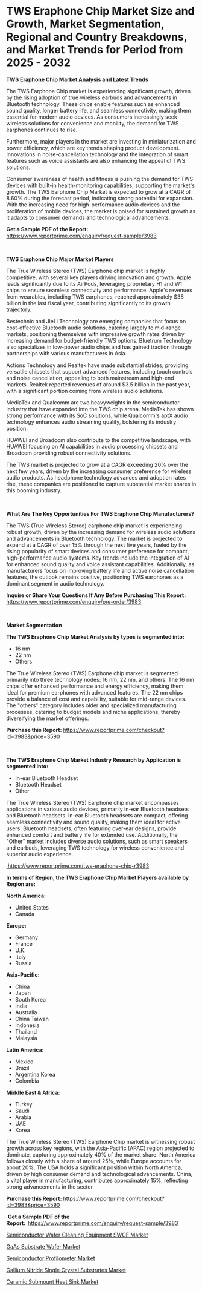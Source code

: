 <p><h1>TWS Eraphone Chip Market Size and Growth, Market Segmentation, Regional and Country Breakdowns, and Market Trends for Period from 2025 -  2032</h1></p><p><strong>TWS Eraphone Chip Market Analysis and Latest Trends</strong></p>
<p><p>The TWS Earphone Chip market is experiencing significant growth, driven by the rising adoption of true wireless earbuds and advancements in Bluetooth technology. These chips enable features such as enhanced sound quality, longer battery life, and seamless connectivity, making them essential for modern audio devices. As consumers increasingly seek wireless solutions for convenience and mobility, the demand for TWS earphones continues to rise. </p><p>Furthermore, major players in the market are investing in miniaturization and power efficiency, which are key trends shaping product development. Innovations in noise-cancellation technology and the integration of smart features such as voice assistants are also enhancing the appeal of TWS solutions. </p><p>Consumer awareness of health and fitness is pushing the demand for TWS devices with built-in health-monitoring capabilities, supporting the market's growth. The TWS Earphone Chip Market is expected to grow at a CAGR of 8.60% during the forecast period, indicating strong potential for expansion. With the increasing need for high-performance audio devices and the proliferation of mobile devices, the market is poised for sustained growth as it adapts to consumer demands and technological advancements.</p></p>
<p><strong>Get a Sample PDF of the Report:&nbsp;</strong> <a href="https://www.reportprime.com/enquiry/request-sample/3983?utm_campaign=36&utm_medium=2&utm_source=Github&utm_content=ia&utm_term=18032025&utm_id=tws-eraphone-chip">https://www.reportprime.com/enquiry/request-sample/3983</a></p>
<p>&nbsp;</p>
<p><strong>TWS Eraphone Chip Major Market Players</strong></p>
<p><p>The True Wireless Stereo (TWS) Earphone chip market is highly competitive, with several key players driving innovation and growth. Apple leads significantly due to its AirPods, leveraging proprietary H1 and W1 chips to ensure seamless connectivity and performance. Apple's revenues from wearables, including TWS earphones, reached approximately $38 billion in the last fiscal year, contributing significantly to its growth trajectory.</p><p>Bestechnic and JieLi Technology are emerging companies that focus on cost-effective Bluetooth audio solutions, catering largely to mid-range markets, positioning themselves with impressive growth rates driven by increasing demand for budget-friendly TWS options. Bluetrum Technology also specializes in low-power audio chips and has gained traction through partnerships with various manufacturers in Asia.</p><p>Actions Technology and Realtek have made substantial strides, providing versatile chipsets that support advanced features, including touch controls and noise cancellation, appealing to both mainstream and high-end markets. Realtek reported revenues of around $3.5 billion in the past year, with a significant portion coming from wireless audio solutions.</p><p>MediaTek and Qualcomm are two heavyweights in the semiconductor industry that have expanded into the TWS chip arena. MediaTek has shown strong performance with its SoC solutions, while Qualcomm's aptX audio technology enhances audio streaming quality, bolstering its industry position.</p><p>HUAWEI and Broadcom also contribute to the competitive landscape, with HUAWEI focusing on AI capabilities in audio processing chipsets and Broadcom providing robust connectivity solutions.</p><p>The TWS market is projected to grow at a CAGR exceeding 20% over the next few years, driven by the increasing consumer preference for wireless audio products. As headphone technology advances and adoption rates rise, these companies are positioned to capture substantial market shares in this booming industry.</p></p>
<p>&nbsp;</p>
<p><strong>What Are The Key Opportunities For TWS Eraphone Chip Manufacturers?</strong></p>
<p><p>The TWS (True Wireless Stereo) earphone chip market is experiencing robust growth, driven by the increasing demand for wireless audio solutions and advancements in Bluetooth technology. The market is projected to expand at a CAGR of over 15% through the next five years, fueled by the rising popularity of smart devices and consumer preference for compact, high-performance audio systems. Key trends include the integration of AI for enhanced sound quality and voice assistant capabilities. Additionally, as manufacturers focus on improving battery life and active noise cancellation features, the outlook remains positive, positioning TWS earphones as a dominant segment in audio technology.</p></p>
<p><strong>Inquire or Share Your Questions If Any Before Purchasing This Report:</strong> <a href="https://www.reportprime.com/enquiry/pre-order/3983?utm_campaign=36&utm_medium=2&utm_source=Github&utm_content=ia&utm_term=18032025&utm_id=tws-eraphone-chip">https://www.reportprime.com/enquiry/pre-order/3983</a></p>
<p>&nbsp;</p>
<p><strong>Market Segmentation</strong></p>
<p><strong>The TWS Eraphone Chip Market Analysis by types is segmented into:</strong></p>
<p><ul><li>16 nm</li><li>22 nm</li><li>Others</li></ul></p>
<p><p>The True Wireless Stereo (TWS) Earphone chip market is segmented primarily into three technology nodes: 16 nm, 22 nm, and others. The 16 nm chips offer enhanced performance and energy efficiency, making them ideal for premium earphones with advanced features. The 22 nm chips provide a balance of cost and capability, suitable for mid-range devices. The "others" category includes older and specialized manufacturing processes, catering to budget models and niche applications, thereby diversifying the market offerings.</p></p>
<p><strong>Purchase this Report:&nbsp;</strong><a href="https://www.reportprime.com/checkout?id=3983&price=3590&utm_campaign=36&utm_medium=2&utm_source=Github&utm_content=ia&utm_term=18032025&utm_id=tws-eraphone-chip">https://www.reportprime.com/checkout?id=3983&price=3590</a></p>
<p>&nbsp;</p>
<p><strong>The TWS Eraphone Chip Market Industry Research by Application is segmented into:</strong></p>
<p><ul><li>In-ear Bluetooth Headset</li><li>Bluetooth Headset</li><li>Other</li></ul></p>
<p><p>The True Wireless Stereo (TWS) Earphone chip market encompasses applications in various audio devices, primarily in-ear Bluetooth headsets and Bluetooth headsets. In-ear Bluetooth headsets are compact, offering seamless connectivity and sound quality, making them ideal for active users. Bluetooth headsets, often featuring over-ear designs, provide enhanced comfort and battery life for extended use. Additionally, the "Other" market includes diverse audio solutions, such as smart speakers and earbuds, leveraging TWS technology for wireless convenience and superior audio experience.</p></p>
<p><a href="https://www.reportprime.com/tws-eraphone-chip-r3983?utm_campaign=36&utm_medium=2&utm_source=Github&utm_content=ia&utm_term=18032025&utm_id=tws-eraphone-chip">&nbsp;https://www.reportprime.com/tws-eraphone-chip-r3983</a></p>
<p><strong>In terms of Region, the TWS Eraphone Chip Market Players available by Region are:</strong></p>
<p>
    <p> <strong> North America: </strong>
        <ul>
            <li>United States</li>
            <li>Canada</li>
        </ul>
        </p> 
    <p> <strong> Europe: </strong>
        <ul>
            <li>Germany</li>
            <li>France</li>
            <li>U.K.</li>
            <li>Italy</li>
            <li>Russia</li>
        </ul>
        </p> 
    <p> <strong> Asia-Pacific: </strong>
        <ul>
            <li>China</li>
            <li>Japan</li>
            <li>South Korea</li>
            <li>India</li>
            <li>Australia</li>
            <li>China Taiwan</li>
            <li>Indonesia</li>
            <li>Thailand</li>
            <li>Malaysia</li>
        </ul>
        </p> 
    <p> <strong> Latin America: </strong>
        <ul>
            <li>Mexico</li>
            <li>Brazil</li>
            <li>Argentina Korea</li>
            <li>Colombia</li>
        </ul>
        </p> 
    <p> <strong> Middle East & Africa: </strong>
        <ul>
            <li>Turkey</li>
            <li>Saudi</li>
            <li>Arabia</li>
            <li>UAE</li>
            <li>Korea</li>
        </ul>
    </p>
    </p>
<p><p>The True Wireless Stereo (TWS) Earphone Chip market is witnessing robust growth across key regions, with the Asia-Pacific (APAC) region projected to dominate, capturing approximately 40% of the market share. North America follows closely with a share of around 25%, while Europe accounts for about 20%. The USA holds a significant position within North America, driven by high consumer demand and technological advancements. China, a vital player in manufacturing, contributes approximately 15%, reflecting strong advancements in the sector.</p></p>
<p><strong>Purchase this Report: </strong><a href="https://www.reportprime.com/checkout?id=3983&price=3590&utm_campaign=36&utm_medium=2&utm_source=Github&utm_content=ia&utm_term=18032025&utm_id=tws-eraphone-chip">https://www.reportprime.com/checkout?id=3983&price=3590</a></p>
<p>&nbsp;<strong>Get a Sample PDF of the Report:&nbsp;&nbsp;</strong><a href="https://www.reportprime.com/enquiry/request-sample/3983?utm_campaign=36&utm_medium=2&utm_source=Github&utm_content=ia&utm_term=18032025&utm_id=tws-eraphone-chip">https://www.reportprime.com/enquiry/request-sample/3983</a></p>
<p><strong></strong></p>
<p><p><a href="https://github.com/meuskocov/Market-Research-Report-List-1/blob/main/semiconductor-wafer-cleaning-equipment-swce-market.md?utm_campaign=36&utm_medium=2&utm_source=Github&utm_content=ia&utm_term=18032025&utm_id=tws-eraphone-chip">Semiconductor Wafer Cleaning Equipment SWCE Market</a></p><p><a href="https://github.com/pelahotayabe/Market-Research-Report-List-1/blob/main/gaas-substrate-wafer-market.md?utm_campaign=36&utm_medium=2&utm_source=Github&utm_content=ia&utm_term=18032025&utm_id=tws-eraphone-chip">GaAs Substrate Wafer Market</a></p><p><a href="https://github.com/cheryjhonson/Market-Research-Report-List-1/blob/main/semiconductor-profilometer-market.md?utm_campaign=36&utm_medium=2&utm_source=Github&utm_content=ia&utm_term=18032025&utm_id=tws-eraphone-chip">Semiconductor Profilometer Market</a></p><p><a href="https://github.com/raeezkenedz/Market-Research-Report-List-1/blob/main/gallium-nitride-single-crystal-substrates-market.md?utm_campaign=36&utm_medium=2&utm_source=Github&utm_content=ia&utm_term=18032025&utm_id=tws-eraphone-chip">Gallium Nitride Single Crystal Substrates Market</a></p><p><a href="https://github.com/elitasvimal/Market-Research-Report-List-1/blob/main/ceramic-submount-heat-sink-market.md?utm_campaign=36&utm_medium=2&utm_source=Github&utm_content=ia&utm_term=18032025&utm_id=tws-eraphone-chip">Ceramic Submount Heat Sink Market</a></p></p>